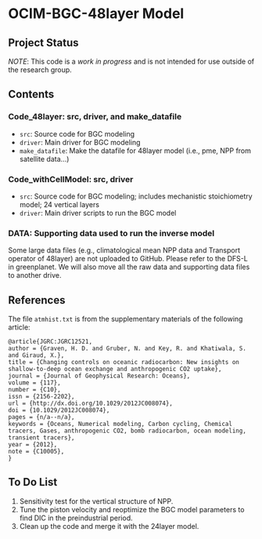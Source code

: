 # OCIM-BGC-48layer Model

## Project Status
*NOTE*: This code is a *work in progress* and is not intended for use outside of the research group. 

## Contents
### Code_48layer: src, driver, and make_datafile
- `src`: Source code for BGC modeling
- `driver`: Main driver for BGC modeling
- `make_datafile`: Make the datafile for 48layer model (i.e., pme, NPP from satellite data...)

### Code_withCellModel: src, driver
- `src`: Source code for BGC modeling; includes mechanistic stoichiometry model; 24 vertical layers
- `driver`: Main driver scripts to run the BGC model

### DATA: Supporting data used to run the inverse model
Some large data files (e.g., climatological mean NPP data and Transport operator of 48layer) are not uploaded to GitHub. Please refer to the DFS-L in greenplanet. We will also move all the raw data and supporting data files to another drive.

## References
The file `atmhist.txt` is from the supplementary materials of the following article:
```
@article{JGRC:JGRC12521,
author = {Graven, H. D. and Gruber, N. and Key, R. and Khatiwala, S. and Giraud, X.},
title = {Changing controls on oceanic radiocarbon: New insights on shallow-to-deep ocean exchange and anthropogenic CO2 uptake},
journal = {Journal of Geophysical Research: Oceans},
volume = {117},
number = {C10},
issn = {2156-2202},
url = {http://dx.doi.org/10.1029/2012JC008074},
doi = {10.1029/2012JC008074},
pages = {n/a--n/a},
keywords = {Oceans, Numerical modeling, Carbon cycling, Chemical tracers, Gases, anthropogenic CO2, bomb radiocarbon, ocean modeling, transient tracers},
year = {2012},
note = {C10005},
}
```

## To Do List
1. Sensitivity test for the vertical structure of NPP.
2. Tune the piston velocity and reoptimize the BGC model parameters to find DIC in the preindustrial period.
3. Clean up the code and merge it with the 24layer model.

